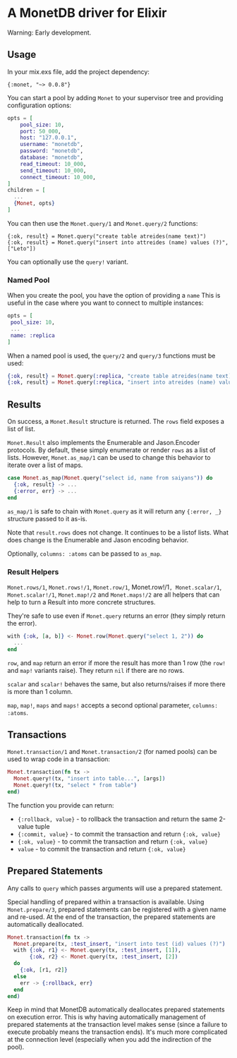 # A MonetDB driver for Elixir

Warning: Early development.

## Usage

In your mix.exs file, add the project dependency:

```
{:monet, "~> 0.0.8"}
```

You can start a pool by adding `Monet` to your supervisor tree and providing configuration options:

```elixir
opts = [
    pool_size: 10,
    port: 50_000,
    host: "127.0.0.1",
    username: "monetdb",
    password: "monetdb",
    database: "monetdb",
    read_timeout: 10_000,
    send_timeout: 10_000,
    connect_timeout: 10_000,
]
children = [
  ...
  {Monet, opts} 
]
```

You can then use the `Monet.query/1` and `Monet.query/2` functions:

```
{:ok, result} = Monet.query("create table atreides(name text)")
{:ok, result} = Monet.query("insert into attreides (name) values (?)", ["Leto"])
```

You can optionally use the `query!` variant.

### Named Pool
When you create the pool, you have the option of providing a `name` This is useful in the case where you want to connect to multiple instances:

 ```elixir
opts = [
  pool_size: 10,
  ...
  name: :replica
]
```

When a named pool is used, the `query/2` and `query/3` functions must be used:

```elixir
{:ok, result} = Monet.query(:replica, "create table atreides(name text)")
{:ok, result} = Monet.query(:replica, "insert into atreides (name) values (?)", ["Paul"])
```

## Results
On success, a `Monet.Result` structure is returned. The `rows` field exposes a list of list.

`Monet.Result` also implements the Enumerable and Jason.Encoder protocols. By default, these simply enumerate or render `rows` as a list of lists. However, `Monet.as_map/1` can be used to change this behavior to iterate over a list of maps.

```elixir
case Monet.as_map(Monet.query("select id, name from saiyans")) do
  {:ok, result} -> ...
  {:error, err} -> ...
end
```

`as_map/1` is safe to chain with `Monet.query` as it will return any `{:error, _}` structure passed to it as-is.

Note that `result.rows` does not change. It continues to be a listof lists. What does change is the Enumerable and Jason encoding behavior.

Optionally, `columns: :atoms` can be passed to `as_map`.


### Result Helpers
`Monet.rows/1`, `Monet.rows!/1`, `Monet.row/1`, Monet.row!/1`, Monet.scalar/1`, `Monet.scalar!/1`, `Monet.map!/2` and `Monet.maps!/2` are all helpers that can help to turn a Result into more concrete structures.

They're safe to use even if `Monet.query` returns an error (they simply return the error).

```elixir
with {:ok, [a, b]} <- Monet.row(Monet.query("select 1, 2")) do
  ...
end
```

`row`, and `map` return an error if more the result has more than 1 row (the `row!` and `map!` variants raise). They return `nil` if there are no rows.

`scalar` and `scalar!` behaves the same, but also returns/raises if more there is more than 1 column.

`map`, `map!`, `maps` and `maps!` accepts a second optional parameter, `columns: :atoms`.

## Transactions
`Monet.transaction/1` and `Monet.transaction/2` (for named pools) can be used to wrap code in a transaction:

```elixir
Monet.transaction(fn tx ->
  Monet.query!(tx, "insert into table...", [args])
  Monet.query!(tx, "select * from table")
end)
```

The function you provide can return:

* `{:rollback, value}` - to rollback the transaction and return the same 2-value tuple
* `{:commit, value}` - to commit the transaction and return `{:ok, value}`
* `{:ok, value}` - to commit the transaction and return `{:ok, value}`
* `value` - to commit the transaction and return `{:ok, value}`

## Prepared Statements
Any calls to `query` which passes arguments will use a prepared statement.

Special handling of prepared within a transaction is available. Using `Monet.prepare/3`, prepared statements can be registered with a given name and re-used. At the end of the transaction, the prepared statements are automatically deallocated.

```elixir
Monet.transaction(fn tx ->
  Monet.prepare(tx, :test_insert, "insert into test (id) values (?)")
  with {:ok, r1} <- Monet.query(tx, :test_insert, [1]),
       {:ok, r2} <- Monet.query(tx, :test_insert, [2])
  do
    {:ok, [r1, r2]}
  else
    err -> {:rollback, err}
  end
end)
```

Keep in mind that MonetDB automatically deallocates prepared statements on execution error. This is why having automatically management of prepared statements at the transaction level makes sense (since a failure to execute probably means the transaction ends). It's much more complicated at the connection level (especially when you add the indirection of the pool).
